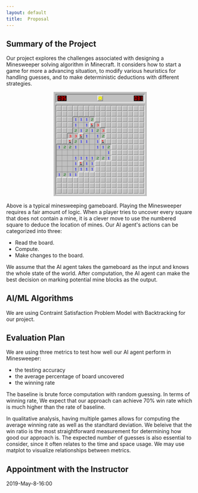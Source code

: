 ```yaml
---
layout: default
title:  Proposal
---
```



## Summary of the Project
Our project explores the challenges associated with designing a Minesweeper solving algorithm in Minecraft. It considers how to start a game for more a advancing situation, to modify various heuristics for handling guesses, and to make deterministic deductions with different strategies.   
 
<p align="center">
<img src="docs/images/minesweep_board.png" width="250"/>  
</p>

Above is a typical minesweeping gameboard. Playing the Minesweeper requires a fair amount of logic. When a player tries to uncover every square that does not contain a mine, it is a clever move to use the numbered square to deduce the location of mines.
Our AI agent's actions can be categorized into three:
+ Read the board.
+ Compute.
+ Make changes to the board.  

We assume that the AI agent takes the gameboard as the input and knows the whole state of the world. After computation, the AI agent can make the best decision on marking potential mine blocks as the output. 

## AI/ML Algorithms
We are using Contraint Satisfaction Problem Model with Backtracking for our project. 

## Evaluation Plan
We are using three metrics to test how well our AI agent perform in Minesweeper:
+ the testing accuracy
+ the average percentage of board uncovered
+ the winning rate  

The baseline is brute force computation with random guessing. In terms of winning rate, We expect that our approach can achieve 70% win rate which is much higher than the rate of baseline. 

In qualitative analysis, having multiple games allows for computing the average winning rate as well as the standtard deviation. We beleive that the win ratio is the most straightforward measurement for determining how good our approach is. The expected number of guesses is also essential to consider, since it often relates to the time and space usage. We may use matplot to visualize relationships between metrics. 
## Appointment with the Instructor 
2019-May-8-16:00
